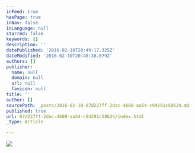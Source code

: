 ```yaml
---
inFeed: true
hasPage: true
inNav: false
inLanguage: null
starred: false
keywords: []
description: ''
datePublished: '2016-02-10T20:49:17.325Z'
dateModified: '2016-02-10T20:48:38.079Z'
authors: []
publisher:
  name: null
  domain: null
  url: null
  favicon: null
title: ''
author: []
sourcePath: _posts/2016-02-10-07d227ff-2dac-4608-aa54-c94291c58624.md
published: true
url: 07d227ff-2dac-4608-aa54-c94291c58624/index.html
_type: Article

---
```

![](https://the-grid-user-content.s3-us-west-2.amazonaws.com/903bda61-5b47-4568-985d-00756d17c2d1.jpg)